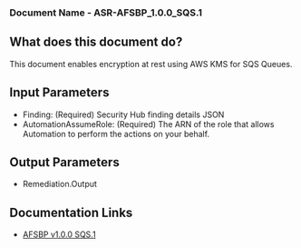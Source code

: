 ### Document Name - ASR-AFSBP_1.0.0_SQS.1

## What does this document do?
This document enables encryption at rest using AWS KMS for SQS Queues.

## Input Parameters
* Finding: (Required) Security Hub finding details JSON
* AutomationAssumeRole: (Required) The ARN of the role that allows Automation to perform the actions on your behalf.

## Output Parameters
* Remediation.Output

## Documentation Links
* [AFSBP v1.0.0 SQS.1](https://docs.aws.amazon.com/securityhub/latest/userguide/securityhub-standards-fsbp-controls.html#fsbp-sqs-1)
